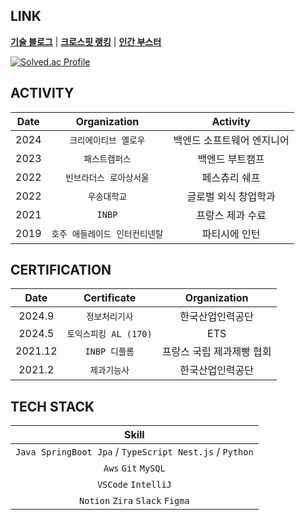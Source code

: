 ## LINK
<span><strong>[기술 블로그](https://medium.com/@jaegeunsong97)</strong></span> | 
<span><strong>[크로스핏 랭킹](https://games.crossfit.com/leaderboard/open/2024?view=0&division=1&region=0&scaled=0&sort=0&athlete=2716636&athlete_display=jaegeun+song)</strong></span> | 
<span><strong>[인간 부스터](https://www.youtube.com/watch?v=0V3LwNtZxM4)</strong></span>

[![Solved.ac Profile](http://mazassumnida.wtf/api/v2/generate_badge?boj=jijus0807)](https://solved.ac/jijus0807/)

## ACTIVITY

|Date|Organization|Activity|
|:---:|:---:|:---:|
|2024|`크리에이티브 옐로우`|백엔드 소프트웨어 엔지니어|
|2023|`패스트캠퍼스`|백엔드 부트캠프|
|2022|`빈브라더스 로아상서울`|페스츄리 쉐프|
|2022|`우송대학교`|글로벌 외식 창업학과|
|2021|`INBP`|프랑스 제과 수료|
|2019|`호주 애들레이드 인터컨티넨탈`|파티시에 인턴|

## CERTIFICATION
|Date|Certificate|Organization|
|:---:|:---:|:---:|
|2024.9|`정보처리기사`|한국산업인력공단|
|2024.5|`토익스피킹 AL (170)`|ETS|
|2021.12|`INBP 디플롬`|프랑스 국립 제과제빵 협회|
|2021.2|`제과기능사`|한국산업인력공단|

## TECH STACK
|Skill|
|:---:|
|`Java SpringBoot Jpa` / `TypeScript Nest.js` / `Python`|
|`Aws` `Git` `MySQL`|
|`VSCode` `IntelliJ`|
|`Notion` `Zira` `Slack` `Figma`|
